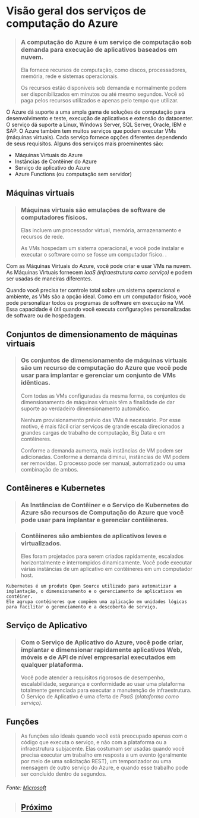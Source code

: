 # Visão geral dos serviços de computação do Azure

> ### A **computação do Azure** é um serviço de computação sob demanda para execução de aplicativos baseados em nuvem.
>
> Ela fornece recursos de computação, como discos, processadores, memória, rede e sistemas operacionais.
>
> Os recursos estão disponíveis sob demanda e normalmente podem ser disponibilizados em minutos ou até mesmo segundos. Você só paga pelos recursos utilizados e apenas pelo tempo que utilizar.

O Azure dá suporte a uma ampla gama de soluções de computação para desenvolvimento e teste, execução de aplicativos e extensão do datacenter. O serviço dá suporte a Linux, Windows Server, SQL Server, Oracle, IBM e SAP. O Azure também tem muitos serviços que podem executar VMs (máquinas virtuais). Cada serviço fornece opções diferentes dependendo de seus requisitos. Alguns dos serviços mais proeminentes são:

- Máquinas Virtuais do Azure
- Instâncias de Contêiner do Azure
- Serviço de aplicativo do Azure
- Azure Functions (ou computação sem servidor)

## Máquinas virtuais

> ### Máquinas virtuais são **emulações de software de computadores físicos**.
>
> Elas incluem um processador virtual, memória, armazenamento e recursos de rede.
>
> As VMs hospedam um sistema operacional, e você pode instalar e executar o software como se fosse um computador físico. .

Com as Máquinas Virtuais do Azure, você pode criar e usar VMs na nuvem. As Máquinas Virtuais fornecem _IaaS (infraestrutura como serviço)_ e podem ser usadas de maneiras diferentes.

Quando você precisa ter controle total sobre um sistema operacional e ambiente, as VMs são a opção ideal. Como em um computador físico, você pode personalizar todos os programas de software em execução na VM. Essa capacidade é útil quando você executa configurações personalizadas de software ou de hospedagem.

## Conjuntos de dimensionamento de máquinas virtuais

> ### Os conjuntos de dimensionamento de máquinas virtuais **são um recurso de computação do Azure que você pode usar para implantar e gerenciar um conjunto de VMs idênticas**.
>
> Com todas as VMs configuradas da mesma forma, os conjuntos de dimensionamento de máquinas virtuais têm a finalidade de dar suporte ao verdadeiro dimensionamento automático.
>
> Nenhum provisionamento prévio das VMs é necessário. Por esse motivo, é mais fácil criar serviços de grande escala direcionados a grandes cargas de trabalho de computação, Big Data e em contêineres.
>
> Conforme a demanda aumenta, mais instâncias de VM podem ser adicionadas. Conforme a demanda diminui, instâncias de VM podem ser removidas. O processo pode ser manual, automatizado ou uma combinação de ambos.

## Contêineres e Kubernetes

> ### As Instâncias de Contêiner e o Serviço de Kubernetes do Azure **são recursos de Computação do Azure que você pode usar para implantar e gerenciar contêineres**.

> ### Contêineres são **ambientes de aplicativos leves e virtualizados**.
>
> Eles foram projetados para serem criados rapidamente, escalados horizontalmente e interrompidos dinamicamente. Você pode executar várias instâncias de um aplicativo em contêineres em um computador host.

    Kubernetes é um produto Open Source utilizado para automatizar a implantação, o dimensionamento e o gerenciamento de aplicativos em contêiner.
    Ele agrupa contêineres que compõem uma aplicação em unidades lógicas para facilitar o gerenciamento e a descoberta de serviço.

## Serviço de Aplicativo

> ### Com o Serviço de Aplicativo do Azure, você pode **criar, implantar e dimensionar rapidamente aplicativos Web, móveis e de API de nível empresarial executados em qualquer plataforma**.
>
> Você pode atender a requisitos rigorosos de desempenho, escalabilidade, segurança e conformidade ao usar uma plataforma totalmente gerenciada para executar a manutenção de infraestrutura. O Serviço de Aplicativo é uma oferta de _PaaS (plataforma como serviço)_.

## Funções

> As funções são ideais quando você está preocupado apenas com o código que executa o serviço, e não com a plataforma ou a infraestrutura subjacente. Elas costumam ser usadas quando você precisa executar um trabalho em resposta a um evento (geralmente por meio de uma solicitação REST), um temporizador ou uma mensagem de outro serviço do Azure, e quando esse trabalho pode ser concluído dentro de segundos.

###### Fonte: [Microsoft](https://docs.microsoft.com/pt-br/learn/modules/azure-compute-fundamentals/overview)

> ## [Próximo](./)
